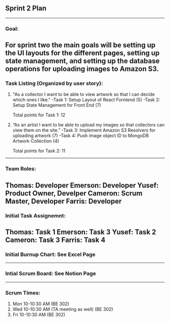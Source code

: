 ## Sprint 2 Plan
---

### Goal:

For sprint two the main goals will be setting up the UI layouts for the different pages, setting up state management, and setting up the database operations for uploading images to Amazon S3.
---

### Task Listing (Organized by user story):

1. "As a collector I want to be able to view artwork so that I can decide which ones I like."
   -Task 1: Setup Layout of React Forntend (5)
   -Task 2: Setup State Management for Front End (7)
   

   Total points for Task 1: 12

2. “As an artist I want to be able to upload my images so that collectors can view them on the site.”
   -Task 3: Implement Amazon S3 Resolvers for uploading artwork (7)
   -Task 4: Push image object ID to MongoDB Artwork Collection (4)

   Total points for Task 2: 11
---


### Team Roles:

Thomas: Developer
Emerson: Developer
Yusef: Product Owner, Develper
Cameron: Scrum Master, Developer
Farris: Developer
---

### Initial Task Assignemnt:

Thomas: Task 1
Emerson: Task 3
Yusef: Task 2
Cameron: Task 3
Farris: Task 4
---


### Initial Burnup Chart: See Excel Page

---

### Intial Scrum Board: See Notion Page

---

### Scrum Times:
1. Mon 10-10:30 AM (BE 302)
2. Wed 10-10:30 AM (TA meeting as well) (BE 302)
3. Fri 10-10:30 AM (BE 302)